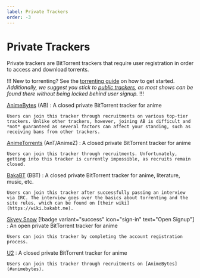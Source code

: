 ```yaml
---
label: Private Trackers
order: -3
---
```


# Private Trackers

Private trackers are BitTorrent trackers that require user registration in order to access and download torrents.

!!!
New to torrenting? See the [torrenting guide](/getting-started/torrenting) on how to get started. *Additionally, we suggest you stick to [public trackers](/sourcing/public-trackers), as most shows can be found there without being locked behind user signup.*
!!!

[AnimeBytes](https://animebytes.tv) (AB)
:   A closed private BitTorrent tracker for anime

    Users can join this tracker through recruitments on various top-tier trackers. Unlike other trackers, however, joining AB is difficult and *not* guaranteed as several factors can affect your standing, such as receiving bans from other trackers.

[AnimeTorrents](https://animetorrents.me) (AnT/AnimeZ)
:   A closed private BitTorrent tracker for anime

    Users can join this tracker through recruitments. Unfortunately, getting into this tracker is currently impossible, as recruits remain closed.

[BakaBT](https://bakabt.me) (BBT)
:   A closed private BitTorrent tracker for anime, literature, music, etc.

    Users can join this tracker after successfully passing an interview via IRC. The interview goes over the basics about torrenting and the site rules, which can be found on [their wiki](https://wiki.bakabt.me).

[Skyey Snow](https://skyeysnow.com) [!badge variant="success" icon="sign-in" text="Open Signup"]
:   An open private BitTorrent tracker for anime

    Users can join this tracker by completing the account registration process.

[U2](https://u2.dmhy.org)
:   A closed private BitTorrent tracker for anime

    Users can join this tracker through recruitments on [AnimeBytes](#animebytes).
